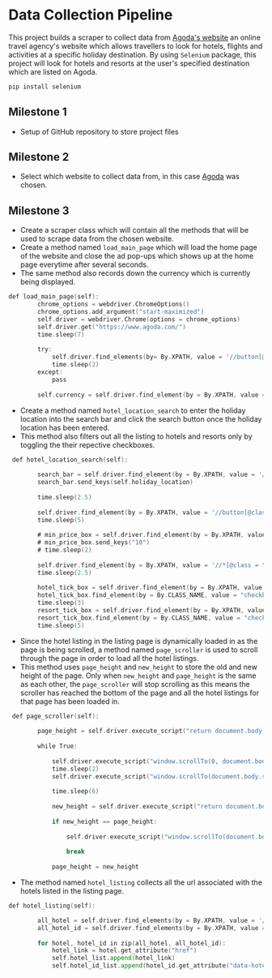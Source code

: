 # Data Collection Pipeline

This project builds a scraper to collect data from [Agoda's website](https://www.agoda.com) an online travel agency's website which allows travellers to look for hotels, flights and activities at a specific holiday destination. By using `Selenium` package, this project will look for hotels and resorts at the user's specified destination which are listed on Agoda. 

```go
pip install selenium
```

## __Milestone 1__ 
* Setup of GitHub repository to store project files

## __Milestone 2__ 
* Select which website to collect data from, in this case [Agoda](https://www.agoda.com) was chosen.

## __Milestone 3__ 
* Create a scraper class which will contain all the methods that will be used to scrape data from the chosen website. 
* Create a method named `load_main_page` which will load the home page of the website and close the ad pop-ups which shows up at the home page everytime after several seconds. 
* The same method also records down the currency which is currently being displayed.

```go
def load_main_page(self):
        chrome_options = webdriver.ChromeOptions()
        chrome_options.add_argument("start-maximized")
        self.driver = webdriver.Chrome(options = chrome_options)
        self.driver.get("https://www.agoda.com/") 
        time.sleep(7)
        
        try:
            self.driver.find_elements(by= By.XPATH, value = '//button[@class = "ab-message-button"]')[1].click()   
            time.sleep(2)
        except:
            pass
        
        self.currency = self.driver.find_element(by = By.XPATH, value = '//p[@class = "Typographystyled__TypographyStyled-sc-j18mtu-0 gSVfcd kite-js-Typography CurrencyContainer__SelectedCurrency__Symbol"]').text
```

* Create a method named `hotel_location_search` to enter the holiday location into the search bar and click the search button once the holiday location has been entered. 
* This method also filters out all the listing to hotels and resorts only by toggling the their repective checkboxes. 

```go
 def hotel_location_search(self):
            
        search_bar = self.driver.find_element(by = By.XPATH, value = '//*[@class = "SearchBoxTextEditor SearchBoxTextEditor--autocomplete"]')
        search_bar.send_keys(self.holiday_location)
        
        time.sleep(2.5)
        
        self.driver.find_element(by = By.XPATH, value = '//button[@class = "Buttonstyled__ButtonStyled-sc-5gjk6l-0 hvHHEO Box-sc-kv6pi1-0 fDMIuA"]').click()        
        time.sleep(5)
        
        # min_price_box = self.driver.find_element(by = By.XPATH, value = '//*[@id = "price_box_0"]')
        # min_price_box.send_keys("10")
        # time.sleep(2)
        
        self.driver.find_element(by = By.XPATH, value = '//*[@class = "filter-btn more-less-btn"]').click()
        time.sleep(2.5)
        
        hotel_tick_box = self.driver.find_element(by = By.XPATH, value = '//*[@class="filter-item-info AccomdType-34 "]')
        hotel_tick_box.find_element(by = By.CLASS_NAME, value = "checkbox-icon").click()
        time.sleep(3)
        resort_tick_box = self.driver.find_element(by = By.XPATH, value = '//*[@class = "filter-item-info AccomdType-37 "]')
        resort_tick_box.find_element(by = By.CLASS_NAME, value = "checkbox-icon").click()
        time.sleep(5)
```

* Since the hotel listing in the listing page is dynamically loaded in as the page is being scrolled, a method named `page_scroller` is used to scroll through the page in order to load all the hotel listings. 
* This method uses `page_height` and `new_height` to store the old and new height of the page. Only when `new_height` and `page_height` is the same as each other, the `page_scroller` will stop scrolling as this means the scroller has reached the bottom of the page and all the hotel listings for that page has been loaded in. 

```go 
 def page_scroller(self):
        
        page_height = self.driver.execute_script("return document.body.scrollHeight")
        
        while True:
            
            self.driver.execute_script("window.scrollTo(0, document.body.scrollHeight);")
            time.sleep(2)
            self.driver.execute_script("window.scrollTo(document.body.scrollHeight, document.body.scrollHeight/2);")
            
            time.sleep(6)
            
            new_height = self.driver.execute_script("return document.body.scrollHeight")
            
            if new_height == page_height:
                
                self.driver.execute_script("window.scrollTo(document.body.scrollHeight, 0);")
                
                break
            
            page_height = new_height
```
* The method named `hotel_listing` collects all the url associated with the hotels listed in the listing page. 

```go
def hotel_listing(self):

        all_hotel = self.driver.find_elements(by = By.XPATH, value = '//*[@class ="PropertyCard__Link"]')
        all_hotel_id = self.driver.find_elements(by = By.XPATH, value = '//*[@data-selenium = "hotel-item"]')
        
        for hotel, hotel_id in zip(all_hotel, all_hotel_id):
            hotel_link = hotel.get_attribute("href")
            self.hotel_list.append(hotel_link)
            self.hotel_id_list.append(hotel_id.get_attribute("data-hotelid"))
```